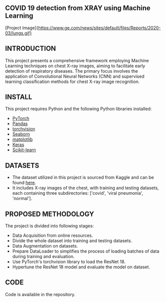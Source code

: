 ## COVID 19 detection from XRAY using Machine Learning
[Project Image]{https://www.ge.com/news/sites/default/files/Reports/2020-03/lungs.gif}
## INTRODUCTION
This project presents a comprehensive framework employing Machine Learning techniques on chest X-ray images, aiming to facilitate early detection of respiratory diseases. The primary focus involves the application of Convolutional Neural Networks (CNN) and supervised learning classification methods for chest X-ray image recognition.
## INSTALL
This project requires Python and the following Python libraries installed:
* [PyTorch](https://pytorch.org/)
* [Pandas](https://pandas.pydata.org/)
* [torchvision](https://pypi.org/project/torchvision/)
* [Seaborn](https://seaborn.pydata.org/)
* [matplotlib](https://matplotlib.org/)
* [Keras](https://keras.io/)
* [Scikit-learn](https://scikit-learn.org/stable/install.html)
## DATASETS
* The dataset utilized in this project is sourced from Kaggle and can be found [here](https://www.kaggle.com/datasets/prashant268/chest-xray-covid19-pneumonia/data).
* It includes X-ray images of the chest, with training and testing datasets, each containing three subdirectories: ['covid', 'viral pneumonia', 'normal'].

## PROPOSED METHODOLOGY 
The project is divided into following stages: 
* Data Acquisition from online resources. 
* Divide the whole dataset into training and testing datasets.
* Data Augmentation on datasets.
* Prepare DataLoader to simplifies the process of loading batches of data during training and evaluation.
* Use PyTorch's torchvision library to load the ResNet 18.
* Hypertune the ResNet 18 model and evaluate the model on dataset.
## CODE
Code is available in the repository. 
